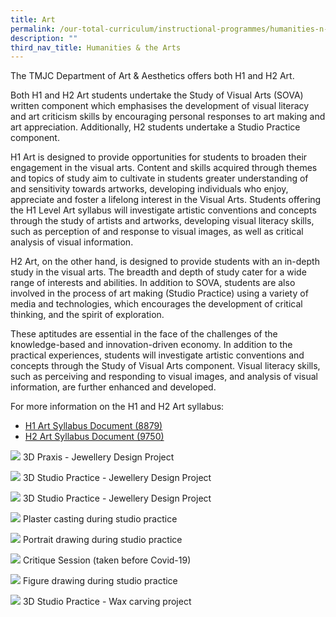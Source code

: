 ```yaml
---
title: Art
permalink: /our-total-curriculum/instructional-programmes/humanities-n-the-arts/art/
description: ""
third_nav_title: Humanities & the Arts
---
```

The TMJC Department of Art & Aesthetics offers both H1 and H2 Art.

Both H1 and H2 Art students undertake the Study of Visual Arts (SOVA) written component which emphasises the development of visual literacy and art criticism skills by encouraging personal responses to art making and art appreciation. Additionally, H2 students undertake a Studio Practice component.

H1 Art is designed to provide opportunities for students to broaden their engagement in the visual arts. Content and skills acquired through themes and topics of study aim to cultivate in students greater understanding of and sensitivity towards artworks, developing individuals who enjoy, appreciate and foster a lifelong interest in the Visual Arts. Students offering the H1 Level Art syllabus will investigate artistic conventions and concepts through the study of artists and artworks, developing visual literacy skills, such as perception of and response to visual images, as well as critical analysis of visual information.

  

H2 Art, on the other hand, is designed to provide students with an in-depth study in the visual arts. The breadth and depth of study cater for a wide range of interests and abilities. In addition to SOVA, students are also involved in the process of art making (Studio Practice) using a variety of media and technologies, which encourages the development of critical thinking, and the spirit of exploration.

These aptitudes are essential in the face of the challenges of the knowledge-based and innovation-driven economy. In addition to the practical experiences, students will investigate artistic conventions and concepts through the Study of Visual Arts component. Visual literacy skills, such as perceiving and responding to visual images, and analysis of visual information, are further enhanced and developed.

For more information on the H1 and H2 Art syllabus:
* [H1 Art Syllabus Document (8879)](https://www.seab.gov.sg/docs/default-source/national-examinations/syllabus/alevel/2022syllabus/8879_y22_sy.pdf)
* [H2 Art Syllabus Document (9750)](https://www.seab.gov.sg/docs/default-source/national-examinations/syllabus/alevel/2021syllabus/9750_y21_sy.pdf)

![](/images/TMJC-OurCurriculum_IP_Art_01.jpeg)
3D Praxis - Jewellery Design Project
 
![](/images/TMJC-OurCurriculum_IP_Art_02.jpeg)
3D Studio Practice - Jewellery Design Project

![](/images/TMJC-OurCurriculum_IP_Art_03.jpeg)
3D Studio Practice - Jewellery Design Project

![](/images/TMJC-OurCurriculum_IP_Art_04.jpeg)
Plaster casting during studio practice

![](/images/TMJC-OurCurriculum_IP_Art_05.jpeg)
Portrait drawing during studio practice

![](/images/TMJC-OurCurriculum_IP_Art_06.jpeg)
Critique Session (taken before Covid-19)

![](/images/TMJC-OurCurriculum_IP_Art_07.jpeg)
Figure drawing during studio practice

![](/images/TMJC-OurCurriculum_IP_Art_08.jpeg)
3D Studio Practice - Wax carving project
